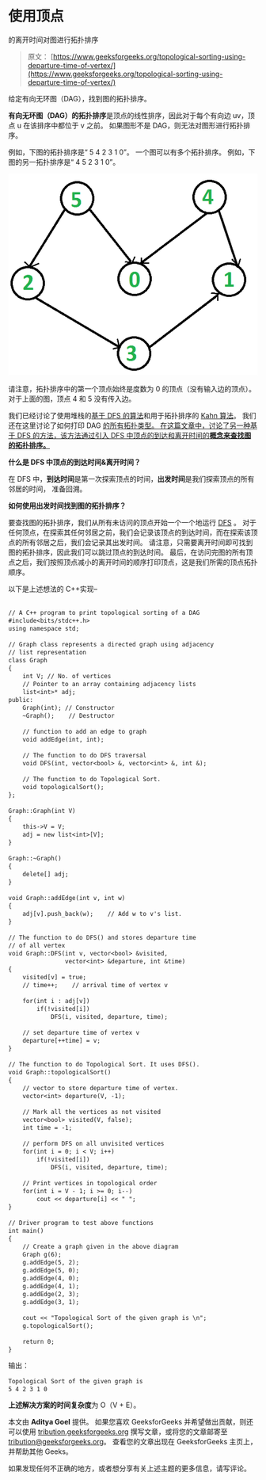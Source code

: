 # 使用顶点

的离开时间对图进行拓扑排序

> 原文： [https://www.geeksforgeeks.org/topological-sorting-using-departure-time-of-vertex/](https://www.geeksforgeeks.org/topological-sorting-using-departure-time-of-vertex/)

给定有向无环图（DAG），找到图的拓扑排序。

**有向无环图（DAG）的拓扑排序**是顶点的线性排序，因此对于每个有向边 uv，顶点 u 在该排序中都位于 v 之前。 如果图形不是 DAG，则无法对图形进行拓扑排序。

例如，下图的拓扑排序是“ 5 4 2 3 1 0”。 一个图可以有多个拓扑排序。 例如，下图的另一拓扑排序是“ 4 5 2 3 1 0”。

![Topological Sort](img/31b4664cf71d036d9996a080b294e13a.png)

请注意，拓扑排序中的第一个顶点始终是度数为 0 的顶点（没有输入边的顶点）。 对于上面的图，顶点 4 和 5 没有传入边。

我们已经讨论了使用堆栈的[基于 DFS 的算法](https://www.geeksforgeeks.org/topological-sorting/)和用于拓扑排序的 [Kahn 算法](https://www.geeksforgeeks.org/topological-sorting-indegree-based-solution/)。 我们还在这里讨论了如何打印 DAG [的所有拓扑类型。 在这篇文章中，讨论了另一种基于 DFS 的方法，该方法通过引入 DFS 中顶点的到达和离开时间的**概念来查找图的拓扑排序。**](https://www.geeksforgeeks.org/all-topological-sorts-of-a-directed-acyclic-graph/)

**什么是 DFS 中顶点的到达时间&离开时间？**

在 DFS 中，**到达时间**是第一次探索顶点的时间，**出发时间**是我们探索顶点的所有邻居的时间， 准备回溯。

**如何使用出发时间找到图的拓扑排序？**

要查找图的拓扑排序，我们从所有未访问的顶点开始一个一个地运行 [DFS](https://www.geeksforgeeks.org/depth-first-traversal-for-a-graph/) 。 对于任何顶点，在探索其任何邻居之前，我们会记录该顶点的到达时间，而在探索该顶点的所有邻居之后，我们会记录其出发时间。 请注意，只需要离开时间即可找到图的拓扑排序，因此我们可以跳过顶点的到达时间。 最后，在访问完图的所有顶点之后，我们按照顶点减小的离开时间的顺序打印顶点，这是我们所需的顶点拓扑顺序。

以下是上述想法的 C++实现–

```

// A C++ program to print topological sorting of a DAG 
#include<bits/stdc++.h> 
using namespace std; 

// Graph class represents a directed graph using adjacency  
// list representation 
class Graph 
{ 
    int V; // No. of vertices 
    // Pointer to an array containing adjacency lists 
    list<int>* adj; 
public: 
    Graph(int); // Constructor 
    ~Graph();    // Destructor 

    // function to add an edge to graph 
    void addEdge(int, int); 

    // The function to do DFS traversal 
    void DFS(int, vector<bool> &, vector<int> &, int &); 

    // The function to do Topological Sort. 
    void topologicalSort(); 
}; 

Graph::Graph(int V) 
{ 
    this->V = V; 
    adj = new list<int>[V]; 
} 

Graph::~Graph() 
{ 
    delete[] adj; 
} 

void Graph::addEdge(int v, int w) 
{ 
    adj[v].push_back(w);    // Add w to v's list. 
} 

// The function to do DFS() and stores departure time  
// of all vertex 
void Graph::DFS(int v, vector<bool> &visited,  
                vector<int> &departure, int &time) 
{ 
    visited[v] = true; 
    // time++;    // arrival time of vertex v 

    for(int i : adj[v]) 
        if(!visited[i]) 
            DFS(i, visited, departure, time); 

    // set departure time of vertex v 
    departure[++time] = v; 
} 

// The function to do Topological Sort. It uses DFS(). 
void Graph::topologicalSort() 
{ 
    // vector to store departure time of vertex. 
    vector<int> departure(V, -1); 

    // Mark all the vertices as not visited 
    vector<bool> visited(V, false); 
    int time = -1; 

    // perform DFS on all unvisited vertices 
    for(int i = 0; i < V; i++) 
        if(!visited[i]) 
            DFS(i, visited, departure, time); 

    // Print vertices in topological order 
    for(int i = V - 1; i >= 0; i--) 
        cout << departure[i] << " "; 
} 

// Driver program to test above functions 
int main() 
{ 
    // Create a graph given in the above diagram 
    Graph g(6); 
    g.addEdge(5, 2); 
    g.addEdge(5, 0); 
    g.addEdge(4, 0); 
    g.addEdge(4, 1); 
    g.addEdge(2, 3); 
    g.addEdge(3, 1); 

    cout << "Topological Sort of the given graph is \n"; 
    g.topologicalSort(); 

    return 0; 
} 

```

输出：

```
Topological Sort of the given graph is 
5 4 2 3 1 0 

```

**上述解决方案的时间复杂度**为 O（V + E）。

本文由 **Aditya Goel** 提供。 如果您喜欢 GeeksforGeeks 并希望做出贡献，则还可以使用 [tribution.geeksforgeeks.org](http://www.contribute.geeksforgeeks.org) 撰写文章，或将您的文章邮寄至 tribution@geeksforgeeks.org。 查看您的文章出现在 GeeksforGeeks 主页上，并帮助其他 Geeks。

如果发现任何不正确的地方，或者想分享有关上述主题的更多信息，请写评论。

